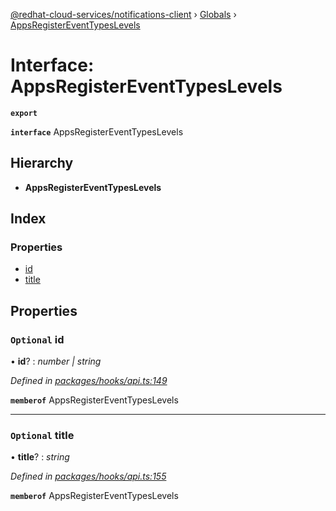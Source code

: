 [@redhat-cloud-services/notifications-client](../README.md) › [Globals](../globals.md) › [AppsRegisterEventTypesLevels](appsregistereventtypeslevels.md)

# Interface: AppsRegisterEventTypesLevels

**`export`** 

**`interface`** AppsRegisterEventTypesLevels

## Hierarchy

* **AppsRegisterEventTypesLevels**

## Index

### Properties

* [id](appsregistereventtypeslevels.md#optional-id)
* [title](appsregistereventtypeslevels.md#optional-title)

## Properties

### `Optional` id

• **id**? : *number | string*

*Defined in [packages/hooks/api.ts:149](https://github.com/RedHatInsights/javascript-clients/blob/master/packages/hooks/api.ts#L149)*

**`memberof`** AppsRegisterEventTypesLevels

___

### `Optional` title

• **title**? : *string*

*Defined in [packages/hooks/api.ts:155](https://github.com/RedHatInsights/javascript-clients/blob/master/packages/hooks/api.ts#L155)*

**`memberof`** AppsRegisterEventTypesLevels
